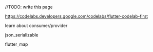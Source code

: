 //TODO: write this page

https://codelabs.developers.google.com/codelabs/flutter-codelab-first

learn about consumer/provider

json_serializable

flutter_map